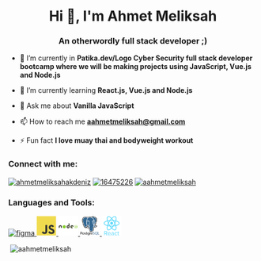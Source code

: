 <h1 align="center">Hi 👋, I'm Ahmet Meliksah</h1>
<h3 align="center">An otherwordly full stack developer ;)</h3>

- 🔭 I’m currently in **Patika.dev/Logo Cyber Security full stack developer bootcamp where we will be making projects using JavaScript, Vue.js and Node.js**

- 🌱 I’m currently learning **React.js, Vue.js and Node.js**

- 💬 Ask me about **Vanilla JavaScript**

- 📫 How to reach me **aahmetmeliksah@gmail.com**

- ⚡ Fun fact **I love muay thai and bodyweight workout**

<h3 align="left">Connect with me:</h3>
<p align="left">
<a href="https://linkedin.com/in/ahmetmeliksahakdeniz" target="blank"><img align="center" src="https://raw.githubusercontent.com/rahuldkjain/github-profile-readme-generator/master/src/images/icons/Social/linked-in-alt.svg" alt="ahmetmeliksahakdeniz" height="30" width="40" /></a>
<a href="https://stackoverflow.com/users/16475226" target="blank"><img align="center" src="https://raw.githubusercontent.com/rahuldkjain/github-profile-readme-generator/master/src/images/icons/Social/stack-overflow.svg" alt="16475226" height="30" width="40" /></a>
<a href="https://www.hackerrank.com/aahmetmeliksah" target="blank"><img align="center" src="https://raw.githubusercontent.com/rahuldkjain/github-profile-readme-generator/master/src/images/icons/Social/hackerrank.svg" alt="aahmetmeliksah" height="30" width="40" /></a>
</p>

<h3 align="left">Languages and Tools:</h3>
<p align="left"> <a href="https://www.figma.com/" target="_blank" rel="noreferrer"> <img src="https://www.vectorlogo.zone/logos/figma/figma-icon.svg" alt="figma" width="40" height="40"/> </a> <a href="https://developer.mozilla.org/en-US/docs/Web/JavaScript" target="_blank" rel="noreferrer"> <img src="https://raw.githubusercontent.com/devicons/devicon/master/icons/javascript/javascript-original.svg" alt="javascript" width="40" height="40"/> </a> <a href="https://nodejs.org" target="_blank" rel="noreferrer"> <img src="https://raw.githubusercontent.com/devicons/devicon/master/icons/nodejs/nodejs-original-wordmark.svg" alt="nodejs" width="40" height="40"/> </a> <a href="https://www.postgresql.org" target="_blank" rel="noreferrer"> <img src="https://raw.githubusercontent.com/devicons/devicon/master/icons/postgresql/postgresql-original-wordmark.svg" alt="postgresql" width="40" height="40"/> </a> <a href="https://reactjs.org/" target="_blank" rel="noreferrer"> <img src="https://raw.githubusercontent.com/devicons/devicon/master/icons/react/react-original-wordmark.svg" alt="react" width="40" height="40"/> </a> </p>

<p>&nbsp;<img align="center" src="https://github-readme-stats.vercel.app/api?username=aahmetmeliksah&show_icons=true&locale=en" alt="aahmetmeliksah" /></p>
